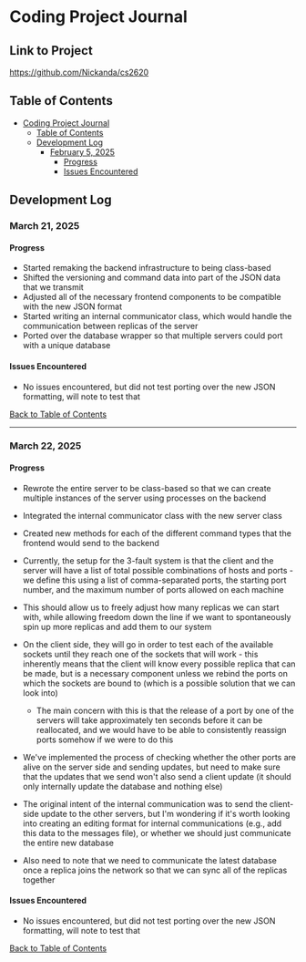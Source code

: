 # Coding Project Journal

## Link to Project

https://github.com/Nickanda/cs2620

## Table of Contents

- [Coding Project Journal](#coding-project-journal)
  - [Table of Contents](#table-of-contents)
  - [Development Log](#development-log)
    - [February 5, 2025](#february-5-2025)
      - [Progress](#progress)
      - [Issues Encountered](#issues-encountered)

## Development Log

### March 21, 2025

#### Progress

- Started remaking the backend infrastructure to being class-based
- Shifted the versioning and command data into part of the JSON data that we transmit
- Adjusted all of the necessary frontend components to be compatible with the new JSON format
- Started writing an internal communicator class, which would handle the communication between replicas of the server
- Ported over the database wrapper so that multiple servers could port with a unique database

#### Issues Encountered

- No issues encountered, but did not test porting over the new JSON formatting, will note to test that

[Back to Table of Contents](#table-of-contents)

---

### March 22, 2025

#### Progress

- Rewrote the entire server to be class-based so that we can create multiple instances of the server using processes on the backend
- Integrated the internal communicator class with the new server class
- Created new methods for each of the different command types that the frontend would send to the backend

- Currently, the setup for the 3-fault system is that the client and the server will have a list of total possible combinations of hosts and ports - we define this using a list of comma-separated ports, the starting port number, and the maximum number of ports allowed on each machine
- This should allow us to freely adjust how many replicas we can start with, while allowing freedom down the line if we want to spontaneously spin up more replicas and add them to our system
- On the client side, they will go in order to test each of the available sockets until they reach one of the sockets that will work - this inherently means that the client will know every possible replica that can be made, but is a necessary component unless we rebind the ports on which the sockets are bound to (which is a possible solution that we can look into)
  - The main concern with this is that the release of a port by one of the servers will take approximately ten seconds before it can be reallocated, and we would have to be able to consistently reassign ports somehow if we were to do this
- We've implemented the process of checking whether the other ports are alive on the server side and sending updates, but need to make sure that the updates that we send won't also send a client update (it should only internally update the database and nothing else)
- The original intent of the internal communication was to send the client-side update to the other servers, but I'm wondering if it's worth looking into creating an editing format for internal communications (e.g., add this data to the messages file), or whether we should just communicate the entire new database
- Also need to note that we need to communicate the latest database once a replica joins the network so that we can sync all of the replicas together

#### Issues Encountered

- No issues encountered, but did not test porting over the new JSON formatting, will note to test that

[Back to Table of Contents](#table-of-contents)
